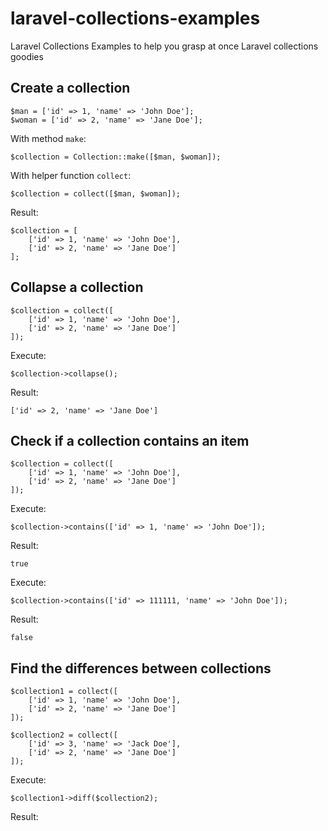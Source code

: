 # laravel-collections-examples
Laravel Collections Examples to help you grasp at once Laravel collections goodies

## Create a collection
	$man = ['id' => 1, 'name' => 'John Doe'];
	$woman = ['id' => 2, 'name' => 'Jane Doe'];

With method `make`:
  
	$collection = Collection::make([$man, $woman]);

With helper function `collect`:

	$collection = collect([$man, $woman]);
	
Result:
	
	$collection = [
		['id' => 1, 'name' => 'John Doe'],
		['id' => 2, 'name' => 'Jane Doe']
	];
	
## Collapse a collection

	$collection = collect([
		['id' => 1, 'name' => 'John Doe'],
		['id' => 2, 'name' => 'Jane Doe']
	]);

Execute:
	
	$collection->collapse();
	
Result:

	['id' => 2, 'name' => 'Jane Doe']
	
## Check if a collection contains an item

	$collection = collect([
		['id' => 1, 'name' => 'John Doe'],
		['id' => 2, 'name' => 'Jane Doe']
	]);

Execute:
	
	$collection->contains(['id' => 1, 'name' => 'John Doe']);
	
Result:

	true

Execute:

	$collection->contains(['id' => 111111, 'name' => 'John Doe']);
	
Result:

	false
	
## Find the differences between collections
	
	$collection1 = collect([
		['id' => 1, 'name' => 'John Doe'],
		['id' => 2, 'name' => 'Jane Doe']
	]);
	
	$collection2 = collect([
		['id' => 3, 'name' => 'Jack Doe'],
		['id' => 2, 'name' => 'Jane Doe']
	]);
	
Execute:

	$collection1->diff($collection2);
	
Result:

	
